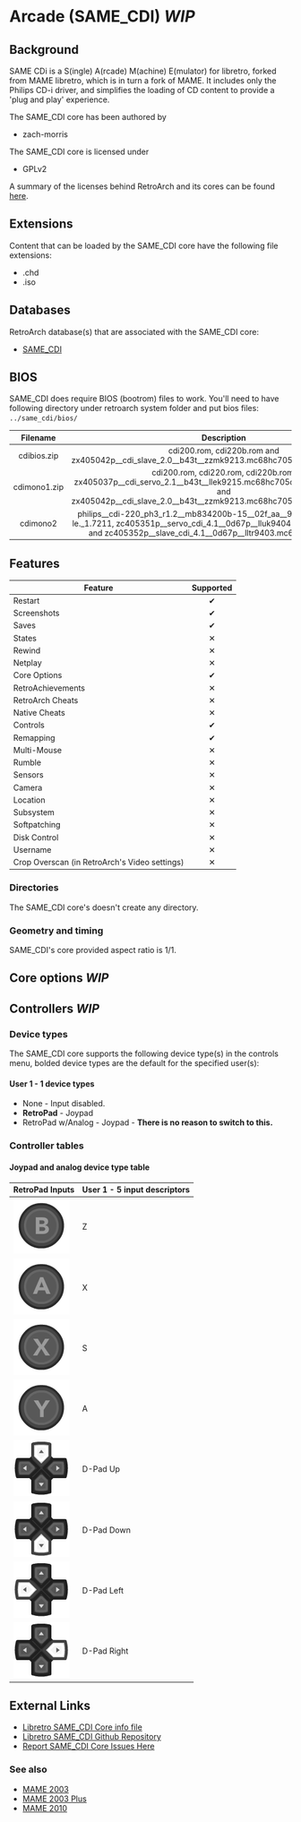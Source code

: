 # Arcade (SAME_CDI) *WIP*

## Background

SAME CDi is a S(ingle) A(rcade) M(achine) E(mulator) for libretro, forked from MAME libretro, which is in turn a fork of MAME. It includes only the Philips CD-i driver, and simplifies the loading of CD content to provide a 'plug and play' experience.

The SAME_CDI core has been authored by

- zach-morris

The SAME_CDI core is licensed under

- GPLv2

A summary of the licenses behind RetroArch and its cores can be found [here](../development/licenses.md).


## Extensions

Content that can be loaded by the SAME_CDI core have the following file extensions:

- .chd
- .iso

## Databases

RetroArch database(s) that are associated with the SAME_CDI core:

- [SAME_CDI](https://github.com/libretro/libretro-database/blob/master/rdb/MAME.rdb)

## BIOS

SAME_CDI does require BIOS (bootrom) files to work. You'll need to have following directory under retroarch system folder and put bios files: `../same_cdi/bios/`

|   Filename      |      Description       |
|:---------------:|:----------------------:|
| cdibios.zip | cdi200.rom, cdi220b.rom and zx405042p__cdi_slave_2.0__b43t__zzmk9213.mc68hc705c8a_withtestrom.7206  |
| cdimono1.zip     | cdi200.rom, cdi220.rom, cdi220b.rom, zx405037p__cdi_servo_2.1__b43t__llek9215.mc68hc705c8a_withtestrom.7201 and zx405042p__cdi_slave_2.0__b43t__zzmk9213.mc68hc705c8a_withtestrom.7206 |
| cdimono2    | philips__cdi-220_ph3_r1.2__mb834200b-15__02f_aa__9402_z04.tc574200-le._1.7211, zc405351p__servo_cdi_4.1__0d67p__lluk9404.mc68hc705c8a.7490 and zc405352p__slave_cdi_4.1__0d67p__lltr9403.mc68hc705c8a.7206  |

## Features

| Feature           | Supported |
|-------------------|:---------:|
| Restart           | ✔         |
| Screenshots       | ✔         |
| Saves             | ✔          |
| States            | ✕         |
| Rewind            | ✕        |
| Netplay           | ✕         |
| Core Options      | ✔         |
| RetroAchievements | ✕         |
| RetroArch Cheats  | ✕         |
| Native Cheats     | ✕         |
| Controls          | ✔         |
| Remapping         | ✔         |
| Multi-Mouse       | ✕         |
| Rumble            | ✕         |
| Sensors           | ✕         |
| Camera            | ✕         |
| Location          | ✕         |
| Subsystem         | ✕         |
| Softpatching      | ✕         |
| Disk Control      | ✕         |
| Username          | ✕         |
| Crop Overscan (in RetroArch's Video settings) | ✕         |

### Directories

The SAME_CDI core's doesn't create any directory.

### Geometry and timing

SAME_CDI's core provided aspect ratio is 1/1.

## Core options *WIP*


## Controllers *WIP*


### Device types

The SAME_CDI core supports the following device type(s) in the controls menu, bolded device types are the default for the specified user(s):

#### User 1 - 1 device types

- None - Input disabled.
- **RetroPad** - Joypad
- RetroPad w/Analog - Joypad - **There is no reason to switch to this.**

### Controller tables

#### Joypad and analog device type table


| RetroPad Inputs                                | User 1 - 5 input descriptors |
|------------------------------------------------|------------------------------|
| ![](../image/retropad/retro_b.png)             | Z                            |
| ![](../image/retropad/retro_a.png)             | X                            |
| ![](../image/retropad/retro_x.png)             | S                            |
| ![](../image/retropad/retro_y.png)             | A                            |
| ![](../image/retropad/retro_dpad_up.png)       | D-Pad Up                     |
| ![](../image/retropad/retro_dpad_down.png)     | D-Pad Down                   |
| ![](../image/retropad/retro_dpad_left.png)     | D-Pad Left                   |
| ![](../image/retropad/retro_dpad_right.png)    | D-Pad Right                  |

## External Links

- [Libretro SAME_CDI Core info file](https://github.com/libretro/same_cdi/blob/master/same_cdi_libretro.info)
- [Libretro SAME_CDI Github Repository](https://github.com/libretro/same_cdi)
- [Report SAME_CDI Core Issues Here](https://github.com/libretro/same_cdi/issues)

### See also

- [MAME 2003](mame_2003.md)
- [MAME 2003 Plus](mame2003_plus.md)
- [MAME 2010](mame_2010.md)